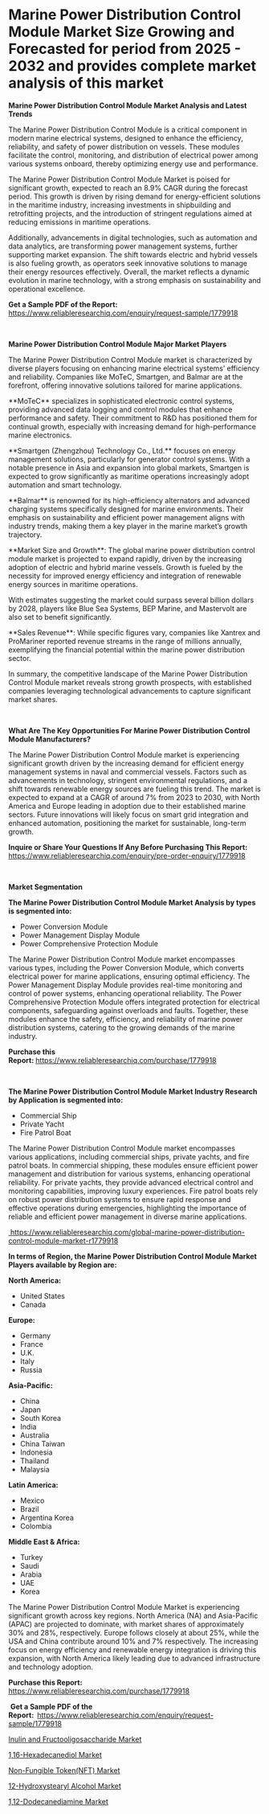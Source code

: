 <p><h1>Marine Power Distribution Control Module Market Size Growing and Forecasted for period from 2025 - 2032 and provides complete market analysis of this market</h1></p><p><strong>Marine Power Distribution Control Module Market Analysis and Latest Trends</strong></p>
<p><p>The Marine Power Distribution Control Module is a critical component in modern marine electrical systems, designed to enhance the efficiency, reliability, and safety of power distribution on vessels. These modules facilitate the control, monitoring, and distribution of electrical power among various systems onboard, thereby optimizing energy use and performance. </p><p>The Marine Power Distribution Control Module Market is poised for significant growth, expected to reach an 8.9% CAGR during the forecast period. This growth is driven by rising demand for energy-efficient solutions in the maritime industry, increasing investments in shipbuilding and retrofitting projects, and the introduction of stringent regulations aimed at reducing emissions in maritime operations. </p><p>Additionally, advancements in digital technologies, such as automation and data analytics, are transforming power management systems, further supporting market expansion. The shift towards electric and hybrid vessels is also fueling growth, as operators seek innovative solutions to manage their energy resources effectively. Overall, the market reflects a dynamic evolution in marine technology, with a strong emphasis on sustainability and operational excellence.</p></p>
<p><strong>Get a Sample PDF of the Report:&nbsp;</strong> <a href="https://www.reliableresearchiq.com/enquiry/request-sample/1779918?utm_campaign=1087&utm_medium=2&utm_source=Github&utm_content=ia&utm_term=25032025&utm_id=marine-power-distribution-control-module">https://www.reliableresearchiq.com/enquiry/request-sample/1779918</a></p>
<p>&nbsp;</p>
<p><strong>Marine Power Distribution Control Module Major Market Players</strong></p>
<p><p>The Marine Power Distribution Control Module market is characterized by diverse players focusing on enhancing marine electrical systems’ efficiency and reliability. Companies like MoTeC, Smartgen, and Balmar are at the forefront, offering innovative solutions tailored for marine applications.</p><p>**MoTeC** specializes in sophisticated electronic control systems, providing advanced data logging and control modules that enhance performance and safety. Their commitment to R&D has positioned them for continual growth, especially with increasing demand for high-performance marine electronics.</p><p>**Smartgen (Zhengzhou) Technology Co., Ltd.** focuses on energy management solutions, particularly for generator control systems. With a notable presence in Asia and expansion into global markets, Smartgen is expected to grow significantly as maritime operations increasingly adopt automation and smart technology.</p><p>**Balmar** is renowned for its high-efficiency alternators and advanced charging systems specifically designed for marine environments. Their emphasis on sustainability and efficient power management aligns with industry trends, making them a key player in the marine market’s growth trajectory.</p><p>**Market Size and Growth**: The global marine power distribution control module market is projected to expand rapidly, driven by the increasing adoption of electric and hybrid marine vessels. Growth is fueled by the necessity for improved energy efficiency and integration of renewable energy sources in maritime operations. </p><p>With estimates suggesting the market could surpass several billion dollars by 2028, players like Blue Sea Systems, BEP Marine, and Mastervolt are also set to benefit significantly. </p><p>**Sales Revenue**: While specific figures vary, companies like Xantrex and ProMariner reported revenue streams in the range of millions annually, exemplifying the financial potential within the marine power distribution sector.</p><p>In summary, the competitive landscape of the Marine Power Distribution Control Module market reveals strong growth prospects, with established companies leveraging technological advancements to capture significant market shares.</p></p>
<p>&nbsp;</p>
<p><strong>What Are The Key Opportunities For Marine Power Distribution Control Module Manufacturers?</strong></p>
<p><p>The Marine Power Distribution Control Module market is experiencing significant growth driven by the increasing demand for efficient energy management systems in naval and commercial vessels. Factors such as advancements in technology, stringent environmental regulations, and a shift towards renewable energy sources are fueling this trend. The market is expected to expand at a CAGR of around 7% from 2023 to 2030, with North America and Europe leading in adoption due to their established marine sectors. Future innovations will likely focus on smart grid integration and enhanced automation, positioning the market for sustainable, long-term growth.</p></p>
<p><strong>Inquire or Share Your Questions If Any Before Purchasing This Report:</strong> <a href="https://www.reliableresearchiq.com/enquiry/pre-order-enquiry/1779918?utm_campaign=1087&utm_medium=2&utm_source=Github&utm_content=ia&utm_term=25032025&utm_id=marine-power-distribution-control-module">https://www.reliableresearchiq.com/enquiry/pre-order-enquiry/1779918</a></p>
<p>&nbsp;</p>
<p><strong>Market Segmentation</strong></p>
<p><strong>The Marine Power Distribution Control Module Market Analysis by types is segmented into:</strong></p>
<p><ul><li>Power Conversion Module</li><li>Power Management Display Module</li><li>Power Comprehensive Protection Module</li></ul></p>
<p><p>The Marine Power Distribution Control Module market encompasses various types, including the Power Conversion Module, which converts electrical power for marine applications, ensuring optimal efficiency. The Power Management Display Module provides real-time monitoring and control of power systems, enhancing operational reliability. The Power Comprehensive Protection Module offers integrated protection for electrical components, safeguarding against overloads and faults. Together, these modules enhance the safety, efficiency, and reliability of marine power distribution systems, catering to the growing demands of the marine industry.</p></p>
<p><strong>Purchase this Report:&nbsp;</strong><a href="https://www.reliableresearchiq.com/purchase/1779918?utm_campaign=1087&utm_medium=2&utm_source=Github&utm_content=ia&utm_term=25032025&utm_id=marine-power-distribution-control-module">https://www.reliableresearchiq.com/purchase/1779918</a></p>
<p>&nbsp;</p>
<p><strong>The Marine Power Distribution Control Module Market Industry Research by Application is segmented into:</strong></p>
<p><ul><li>Commercial Ship</li><li>Private Yacht</li><li>Fire Patrol Boat</li></ul></p>
<p><p>The Marine Power Distribution Control Module market encompasses various applications, including commercial ships, private yachts, and fire patrol boats. In commercial shipping, these modules ensure efficient power management and distribution for various systems, enhancing operational reliability. For private yachts, they provide advanced electrical control and monitoring capabilities, improving luxury experiences. Fire patrol boats rely on robust power distribution systems to ensure rapid response and effective operations during emergencies, highlighting the importance of reliable and efficient power management in diverse marine applications.</p></p>
<p><a href="https://www.reliableresearchiq.com/global-marine-power-distribution-control-module-market-r1779918?utm_campaign=1087&utm_medium=2&utm_source=Github&utm_content=ia&utm_term=25032025&utm_id=marine-power-distribution-control-module">&nbsp;https://www.reliableresearchiq.com/global-marine-power-distribution-control-module-market-r1779918</a></p>
<p><strong>In terms of Region, the Marine Power Distribution Control Module Market Players available by Region are:</strong></p>
<p>
    <p> <strong> North America: </strong>
        <ul>
            <li>United States</li>
            <li>Canada</li>
        </ul>
        </p> 
    <p> <strong> Europe: </strong>
        <ul>
            <li>Germany</li>
            <li>France</li>
            <li>U.K.</li>
            <li>Italy</li>
            <li>Russia</li>
        </ul>
        </p> 
    <p> <strong> Asia-Pacific: </strong>
        <ul>
            <li>China</li>
            <li>Japan</li>
            <li>South Korea</li>
            <li>India</li>
            <li>Australia</li>
            <li>China Taiwan</li>
            <li>Indonesia</li>
            <li>Thailand</li>
            <li>Malaysia</li>
        </ul>
        </p> 
    <p> <strong> Latin America: </strong>
        <ul>
            <li>Mexico</li>
            <li>Brazil</li>
            <li>Argentina Korea</li>
            <li>Colombia</li>
        </ul>
        </p> 
    <p> <strong> Middle East & Africa: </strong>
        <ul>
            <li>Turkey</li>
            <li>Saudi</li>
            <li>Arabia</li>
            <li>UAE</li>
            <li>Korea</li>
        </ul>
    </p>
    </p>
<p><p>The Marine Power Distribution Control Module Market is experiencing significant growth across key regions. North America (NA) and Asia-Pacific (APAC) are projected to dominate, with market shares of approximately 30% and 28%, respectively. Europe follows closely at about 25%, while the USA and China contribute around 10% and 7% respectively. The increasing focus on energy efficiency and renewable energy integration is driving this expansion, with North America likely leading due to advanced infrastructure and technology adoption.</p></p>
<p><strong>Purchase this Report: </strong><a href="https://www.reliableresearchiq.com/purchase/1779918?utm_campaign=1087&utm_medium=2&utm_source=Github&utm_content=ia&utm_term=25032025&utm_id=marine-power-distribution-control-module">https://www.reliableresearchiq.com/purchase/1779918</a></p>
<p>&nbsp;<strong>Get a Sample PDF of the Report:&nbsp;&nbsp;</strong><a href="https://www.reliableresearchiq.com/enquiry/request-sample/1779918?utm_campaign=1087&utm_medium=2&utm_source=Github&utm_content=ia&utm_term=25032025&utm_id=marine-power-distribution-control-module">https://www.reliableresearchiq.com/enquiry/request-sample/1779918</a></p>
<p><strong></strong></p>
<p><p><a href="https://github.com/bibzmuiko/Market-Research-Report-List-1/blob/main/inulin-and-fructooligosaccharide-market.md?utm_campaign=1087&utm_medium=2&utm_source=Github&utm_content=ia&utm_term=25032025&utm_id=marine-power-distribution-control-module">Inulin and Fructooligosaccharide Market</a></p><p><a href="https://github.com/vaeilabin/Market-Research-Report-List-1/blob/main/116-hexadecanediol-market.md?utm_campaign=1087&utm_medium=2&utm_source=Github&utm_content=ia&utm_term=25032025&utm_id=marine-power-distribution-control-module">1,16-Hexadecanediol Market</a></p><p><a href="https://github.com/linnuripat/Market-Research-Report-List-1/blob/main/non-fungible-tokennft-market.md?utm_campaign=1087&utm_medium=2&utm_source=Github&utm_content=ia&utm_term=25032025&utm_id=marine-power-distribution-control-module">Non-Fungible Token(NFT) Market</a></p><p><a href="https://github.com/kumadenthela/Market-Research-Report-List-1/blob/main/12-hydroxystearyl-alcohol-market.md?utm_campaign=1087&utm_medium=2&utm_source=Github&utm_content=ia&utm_term=25032025&utm_id=marine-power-distribution-control-module">12-Hydroxystearyl Alcohol Market</a></p><p><a href="https://github.com/ikokwuihepa/Market-Research-Report-List-1/blob/main/112-dodecanediamine-market.md?utm_campaign=1087&utm_medium=2&utm_source=Github&utm_content=ia&utm_term=25032025&utm_id=marine-power-distribution-control-module">1,12-Dodecanediamine Market</a></p></p>